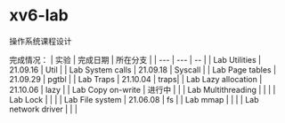 # xv6-lab

操作系统课程设计

完成情况：
| 实验 | 完成日期 | 所在分支 |
| --- | --- | -- |
| Lab Utilities | 21.09.16 | Util |
| Lab System calls | 21.09.18 | Syscall |
| Lab Page tables | 21.09.29 | pgtbl |
| Lab Traps | 21.10.04 | traps|
| Lab Lazy allocation | 21.10.06 | lazy |
| Lab Copy on-write | 进行中 | |
| Lab Multithreading | | |
| Lab Lock | | |
| Lab File system | 21.06.08 | fs |
| Lab mmap | | |
| Lab network driver | | |
